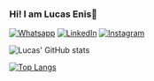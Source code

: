 ### Hi! I am Lucas Enis👋

[![Whatsapp](https://img.shields.io/badge/WhatsApp-25D366?style=for-the-badge&logo=whatsapp&logoColor=white)](https://api.whatsapp.com/send?phone=5531984885915&text=Hi!%20I%20came%20from%20Github.%20I%20would%20like%20to%20talk%20to%20you!%20Can%20we?)
[![LinkedIn](https://img.shields.io/badge/LinkedIn-0077B5?style=for-the-badge&logo=linkedin&logoColor=white)](https://www.linkedin.com/in/lucasgde/)
[![Instagram](https://img.shields.io/badge/Instagram-E4405F?style=for-the-badge&logo=instagram&logoColor=white)](https://www.instagram.com/lucasgduartee/)

![Lucas' GitHub stats](https://github-readme-stats.vercel.app/api?username=lucagdev&show_icons=true&theme=dracula)

[![Top Langs](https://github-readme-stats.vercel.app/api/top-langs/?username=lucagdev&layout=compact)](https://github.com/anuraghazra/github-readme-stats)
